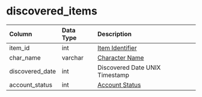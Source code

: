 # discovered\_items

| Column | Data Type | Description |
| :--- | :--- | :--- |
| item\_id | int | [Item Identifier](../../../schema/categories/items/items.md) |
| char\_name | varchar | [Character Name](../../../schema/categories/characters/character_data.md) |
| discovered\_date | int | Discovered Date UNIX Timestamp |
| account\_status | int | [Account Status](../../../../categories/player/status-levels) |

